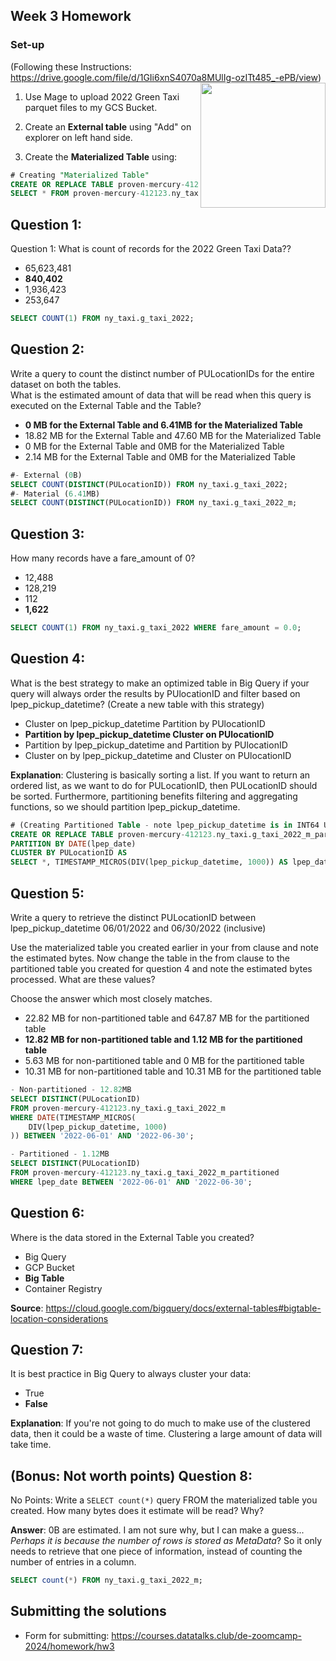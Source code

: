 ## Week 3 Homework
### Set-up
(Following these Instructions: https://drive.google.com/file/d/1GIi6xnS4070a8MUlIg-ozITt485_-ePB/view)
<img align="right" width="200" height="200" src="https://github.com/kanewilliams/ZoomCamp2024-HW/assets/5062932/b895c510-5cb8-442f-8b42-c75351f4581d"></img>

1. Use Mage to upload 2022 Green Taxi parquet files to my GCS Bucket.

2. Create an **External table** using "Add" on explorer on left hand side.

3. Create the **Materialized Table** using:

```SQL
# Creating "Materialized Table"
CREATE OR REPLACE TABLE proven-mercury-412123.ny_taxi.g_taxi_2022_m AS
SELECT * FROM proven-mercury-412123.ny_taxi.g_taxi_2022;
```

## Question 1:
Question 1: What is count of records for the 2022 Green Taxi Data??
- 65,623,481
- **840,402**
- 1,936,423
- 253,647

```SQL
SELECT COUNT(1) FROM ny_taxi.g_taxi_2022;
```

## Question 2:
Write a query to count the distinct number of PULocationIDs for the entire dataset on both the tables.</br> 
What is the estimated amount of data that will be read when this query is executed on the External Table and the Table?

- **0 MB for the External Table and 6.41MB for the Materialized Table**
- 18.82 MB for the External Table and 47.60 MB for the Materialized Table
- 0 MB for the External Table and 0MB for the Materialized Table
- 2.14 MB for the External Table and 0MB for the Materialized Table

```SQL
#- External (0B)
SELECT COUNT(DISTINCT(PULocationID)) FROM ny_taxi.g_taxi_2022;
#- Material (6.41MB)
SELECT COUNT(DISTINCT(PULocationID)) FROM ny_taxi.g_taxi_2022_m;
```


## Question 3:
How many records have a fare_amount of 0?
- 12,488
- 128,219
- 112
- **1,622**

```SQL
SELECT COUNT(1) FROM ny_taxi.g_taxi_2022 WHERE fare_amount = 0.0;
```

## Question 4:
What is the best strategy to make an optimized table in Big Query if your query will always order the results by PUlocationID and filter based on lpep_pickup_datetime? (Create a new table with this strategy)
- Cluster on lpep_pickup_datetime Partition by PUlocationID
- **Partition by lpep_pickup_datetime  Cluster on PUlocationID**
- Partition by lpep_pickup_datetime and Partition by PUlocationID
- Cluster on by lpep_pickup_datetime and Cluster on PUlocationID

**Explanation**: Clustering is basically sorting a list. If you want to return an ordered list, as we want to do for PULocationID, then PULocationID should be sorted.
Furthermore, partitioning benefits filtering and aggregating functions, so we should partition lpep_pickup_datetime.

```SQL
# (Creating Partitioned Table - note lpep_pickup_datetime is in INT64 UNIX Epoch format. It must be converted.)
CREATE OR REPLACE TABLE proven-mercury-412123.ny_taxi.g_taxi_2022_m_partitioned
PARTITION BY DATE(lpep_date)
CLUSTER BY PULocationID AS
SELECT *, TIMESTAMP_MICROS(DIV(lpep_pickup_datetime, 1000)) AS lpep_date FROM proven-mercury-412123.ny_taxi.g_taxi_2022_m;
```

## Question 5:
Write a query to retrieve the distinct PULocationID between lpep_pickup_datetime
06/01/2022 and 06/30/2022 (inclusive)</br>

Use the materialized table you created earlier in your from clause and note the estimated bytes. Now change the table in the from clause to the partitioned table you created for question 4 and note the estimated bytes processed. What are these values? </br>

Choose the answer which most closely matches.</br> 

- 22.82 MB for non-partitioned table and 647.87 MB for the partitioned table
- **12.82 MB for non-partitioned table and 1.12 MB for the partitioned table**
- 5.63 MB for non-partitioned table and 0 MB for the partitioned table
- 10.31 MB for non-partitioned table and 10.31 MB for the partitioned table

```SQL
- Non-partitioned - 12.82MB
SELECT DISTINCT(PULocationID)
FROM proven-mercury-412123.ny_taxi.g_taxi_2022_m
WHERE DATE(TIMESTAMP_MICROS(
    DIV(lpep_pickup_datetime, 1000)
)) BETWEEN '2022-06-01' AND '2022-06-30';

- Partitioned - 1.12MB
SELECT DISTINCT(PULocationID)
FROM proven-mercury-412123.ny_taxi.g_taxi_2022_m_partitioned
WHERE lpep_date BETWEEN '2022-06-01' AND '2022-06-30';
```

## Question 6: 
Where is the data stored in the External Table you created?

- Big Query
- GCP Bucket
- **Big Table**
- Container Registry

**Source**: https://cloud.google.com/bigquery/docs/external-tables#bigtable-location-considerations


## Question 7:
It is best practice in Big Query to always cluster your data:
- True
- **False**

**Explanation**: If you're not going to do much to make use of the clustered data, then it could be a waste of time. Clustering a large amount of data will take time.


## (Bonus: Not worth points) Question 8:
No Points: Write a `SELECT count(*)` query FROM the materialized table you created. How many bytes does it estimate will be read? Why?

**Answer**: 0B are estimated. I am not sure why, but I can make a guess... _Perhaps it is because the number of rows is stored as MetaData_? So it only needs to retrieve that one piece of information, instead of counting the number of entries in a column.

```SQL
SELECT count(*) FROM ny_taxi.g_taxi_2022_m;
```
 
## Submitting the solutions

* Form for submitting: https://courses.datatalks.club/de-zoomcamp-2024/homework/hw3

